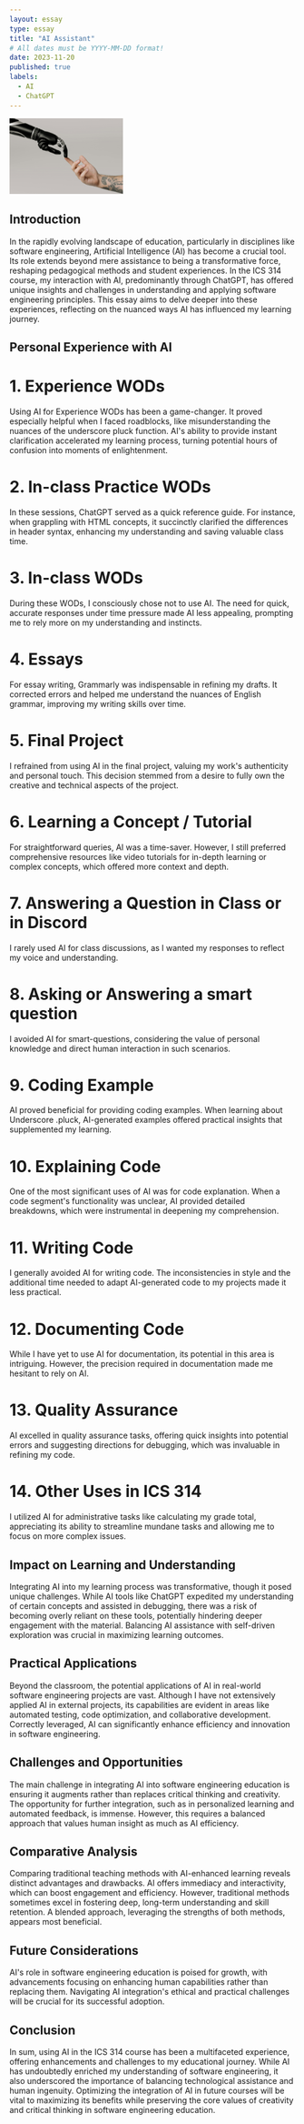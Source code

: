 ```yaml
---
layout: essay
type: essay
title: "AI Assistant"
# All dates must be YYYY-MM-DD format!
date: 2023-11-20
published: true
labels:
  - AI
  - ChatGPT
---
```


<img width="200px" class="rounded float-start pe-4" src="../img/AI.jpg">

## Introduction
  In the rapidly evolving landscape of education, particularly in disciplines like software engineering, Artificial Intelligence (AI) has become a crucial tool. Its role extends beyond mere assistance to being a transformative force, reshaping pedagogical methods and student experiences. In the ICS 314 course, my interaction with AI, predominantly through ChatGPT, has offered unique insights and challenges in understanding and applying software engineering principles. This essay aims to delve deeper into these experiences, reflecting on the nuanced ways AI has influenced my learning journey.


## Personal Experience with AI
# 1. Experience WODs
  Using AI for Experience WODs has been a game-changer. It proved especially helpful when I faced roadblocks, like misunderstanding the nuances of the underscore pluck function. AI's ability to provide instant clarification accelerated my learning process, turning potential hours of confusion into moments of enlightenment.
# 2. In-class Practice WODs
  In these sessions, ChatGPT served as a quick reference guide. For instance, when grappling with HTML concepts, it succinctly clarified the differences in header syntax, enhancing my understanding and saving valuable class time.
# 3. In-class WODs
  During these WODs, I consciously chose not to use AI. The need for quick, accurate responses under time pressure made AI less appealing, prompting me to rely more on my understanding and instincts.
# 4. Essays
  For essay writing, Grammarly was indispensable in refining my drafts. It corrected errors and helped me understand the nuances of English grammar, improving my writing skills over time.
# 5. Final Project
  I refrained from using AI in the final project, valuing my work's authenticity and personal touch. This decision stemmed from a desire to fully own the creative and technical aspects of the project.
# 6. Learning a Concept / Tutorial
  For straightforward queries, AI was a time-saver. However, I still preferred comprehensive resources like video tutorials for in-depth learning or complex concepts, which offered more context and depth.
# 7. Answering a Question in Class or in Discord
  I rarely used AI for class discussions, as I wanted my responses to reflect my voice and understanding.
# 8. Asking or Answering a smart question
  I avoided AI for smart-questions, considering the value of personal knowledge and direct human interaction in such scenarios.
# 9. Coding Example
  AI proved beneficial for providing coding examples. When learning about Underscore .pluck, AI-generated examples offered practical insights that supplemented my learning.
# 10. Explaining Code
  One of the most significant uses of AI was for code explanation. When a code segment's functionality was unclear, AI provided detailed breakdowns, which were instrumental in deepening my comprehension.
# 11. Writing Code
  I generally avoided AI for writing code. The inconsistencies in style and the additional time needed to adapt AI-generated code to my projects made it less practical.
# 12. Documenting Code
  While I have yet to use AI for documentation, its potential in this area is intriguing. However, the precision required in documentation made me hesitant to rely on AI.
# 13. Quality Assurance
  AI excelled in quality assurance tasks, offering quick insights into potential errors and suggesting directions for debugging, which was invaluable in refining my code.
# 14. Other Uses in ICS 314
  I utilized AI for administrative tasks like calculating my grade total, appreciating its ability to streamline mundane tasks and allowing me to focus on more complex issues.

## Impact on Learning and Understanding

  Integrating AI into my learning process was transformative, though it posed unique challenges. While AI tools like ChatGPT expedited my understanding of certain concepts and assisted in debugging, there was a risk of becoming overly reliant on these tools, potentially hindering deeper engagement with the material. Balancing AI assistance with self-driven exploration was crucial in maximizing learning outcomes.

## Practical Applications

  Beyond the classroom, the potential applications of AI in real-world software engineering projects are vast. Although I have not extensively applied AI in external projects, its capabilities are evident in areas like automated testing, code optimization, and collaborative development. Correctly leveraged, AI can significantly enhance efficiency and innovation in software engineering.

## Challenges and Opportunities

  The main challenge in integrating AI into software engineering education is ensuring it augments rather than replaces critical thinking and creativity. The opportunity for further integration, such as in personalized learning and automated feedback, is immense. However, this requires a balanced approach that values human insight as much as AI efficiency.

## Comparative Analysis

  Comparing traditional teaching methods with AI-enhanced learning reveals distinct advantages and drawbacks. AI offers immediacy and interactivity, which can boost engagement and efficiency. However, traditional methods sometimes excel in fostering deep, long-term understanding and skill retention. A blended approach, leveraging the strengths of both methods, appears most beneficial.

## Future Considerations

  AI's role in software engineering education is poised for growth, with advancements focusing on enhancing human capabilities rather than replacing them. Navigating AI integration's ethical and practical challenges will be crucial for its successful adoption.

## Conclusion

  In sum, using AI in the ICS 314 course has been a multifaceted experience, offering enhancements and challenges to my educational journey. While AI has undoubtedly enriched my understanding of software engineering, it also underscored the importance of balancing technological assistance and human ingenuity. Optimizing the integration of AI in future courses will be vital to maximizing its benefits while preserving the core values of creativity and critical thinking in software engineering education.
